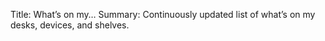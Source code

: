 Title: What’s on my&hellip;
Summary: Continuously updated list of what’s on my desks, devices, and shelves.
